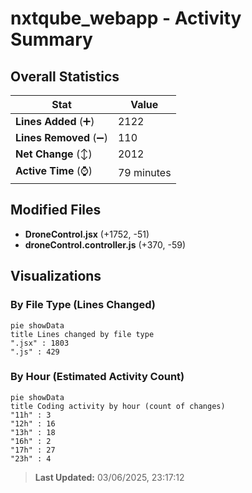 # nxtqube_webapp - Activity Summary 

## Overall Statistics

| Stat                   | Value                                                             |
| ---------------------- | ----------------------------------------------------------------- |
| **Lines Added** (➕)   | 2122                                          |
| **Lines Removed** (➖) | 110                                        |
| **Net Change** (↕)    | 2012                |
| **Active Time** (⌚)   | 79 minutes |


## Modified Files
- **DroneControl.jsx** (+1752, -51)
- **droneControl.controller.js** (+370, -59)

## Visualizations

### By File Type (Lines Changed)

```mermaid
pie showData
title Lines changed by file type
".jsx" : 1803
".js" : 429
```

### By Hour (Estimated Activity Count)

```mermaid
pie showData
title Coding activity by hour (count of changes)
"11h" : 3
"12h" : 16
"13h" : 18
"16h" : 2
"17h" : 27
"23h" : 4
```


> **Last Updated:** 03/06/2025, 23:17:12